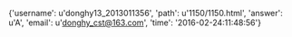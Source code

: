 {'username': u'donghy13_2013011356', 'path': u'1150/1150.html', 'answer': u'A', 'email': u'donghy_cst@163.com', 'time': '2016-02-24:11:48:56'}